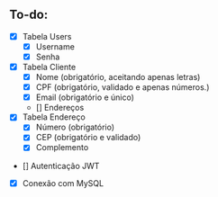 ## To-do:

- [x] Tabela Users
    - [x] Username
    - [x] Senha
- [x] Tabela Cliente
    - [x] Nome (obrigatório, aceitando apenas letras)
    - [x] CPF (obrigatório, validado e apenas números.)
    - [x] Email (obrigatório e único)
    - [] Endereços
- [x] Tabela Endereço
    - [x] Número (obrigatório)
    - [x] CEP (obrigatório e validado)
    - [x] Complemento
- [] Autenticação JWT
- [x] Conexão com MySQL


<!-- # client-register-api

a [Sails v1](https://sailsjs.com) application


### Links

+ [Sails framework documentation](https://sailsjs.com/get-started)
+ [Version notes / upgrading](https://sailsjs.com/documentation/upgrading)
+ [Deployment tips](https://sailsjs.com/documentation/concepts/deployment)
+ [Community support options](https://sailsjs.com/support)
+ [Professional / enterprise options](https://sailsjs.com/enterprise)


### Version info

This app was originally generated on Sun Nov 24 2019 13:04:25 GMT-0200 (Brasilia Summer Time) using Sails v1.2.3. -->

<!-- Internally, Sails used [`sails-generate@1.16.13`](https://github.com/balderdashy/sails-generate/tree/v1.16.13/lib/core-generators/new). -->



<!--
Note:  Generators are usually run using the globally-installed `sails` CLI (command-line interface).  This CLI version is _environment-specific_ rather than app-specific, thus over time, as a project's dependencies are upgraded or the project is worked on by different developers on different computers using different versions of Node.js, the Sails dependency in its package.json file may differ from the globally-installed Sails CLI release it was originally generated with.  (Be sure to always check out the relevant [upgrading guides](https://sailsjs.com/upgrading) before upgrading the version of Sails used by your app.  If you're stuck, [get help here](https://sailsjs.com/support).)
-->

